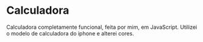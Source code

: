 # Calculadora
Calculadora completamente funcional, feita por mim, em JavaScript. Utilizei o modelo de calculadora do iphone e alterei cores.
